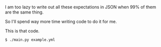 I am too lazy to write out all these expectations in JSON when
99% of them are the same thing.

So I'll spend way more time writing code to do it for me.

This is that code.


```sh
$ ./main.py example.yml
```
